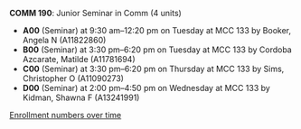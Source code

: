**COMM 190**: Junior Seminar in Comm (4 units)

- **A00** (Seminar) at 9:30 am–12:20 pm on Tuesday at MCC 133 by Booker, Angela N (A11822860)
- **B00** (Seminar) at 3:30 pm–6:20 pm on Tuesday at MCC 133 by Cordoba Azcarate, Matilde (A11781694)
- **C00** (Seminar) at 3:30 pm–6:20 pm on Thursday at MCC 133 by Sims, Christopher O (A11090273)
- **D00** (Seminar) at 2:00 pm–4:50 pm on Wednesday at MCC 133 by Kidman, Shawna F (A13241991)

[Enrollment numbers over time](./COMM190.tsv)
